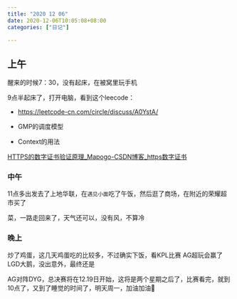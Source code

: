 ```yaml
---
title: "2020 12 06"
date: 2020-12-06T10:05:08+08:00
categories: ["日记"]

---
```


## 上午

醒来的时候7：30，没有起床，在被窝里玩手机

9点半起床了，打开电脑，看到这个leecode：

- https://leetcode-cn.com/circle/discuss/A0YstA/

- GMP的调度模型
- Context的用法

[HTTPS的数字证书验证原理_Mapogo-CSDN博客_https数字证书](https://blog.csdn.net/liuxingrong666/article/details/83869161)

### 中午

11点多出发去了上地华联，在`遇见小面`吃了午饭，然后逛了商场，在附近的荣耀超市买了

菜，一路走回来了，天气还可以，没有风，不算冷

### 晚上

炒了鸡蛋，这几天鸡蛋吃的比较多，不过确实下饭，看KPL比赛 AG超玩会赢了LGD大鹅，没出意外，最终还是

AG对阵DYG，总决赛将在12.19日开始，这将是两个星期之后了，比赛看完，就到10点了，又到了睡觉的时间了，明天周一，加油加油💪

